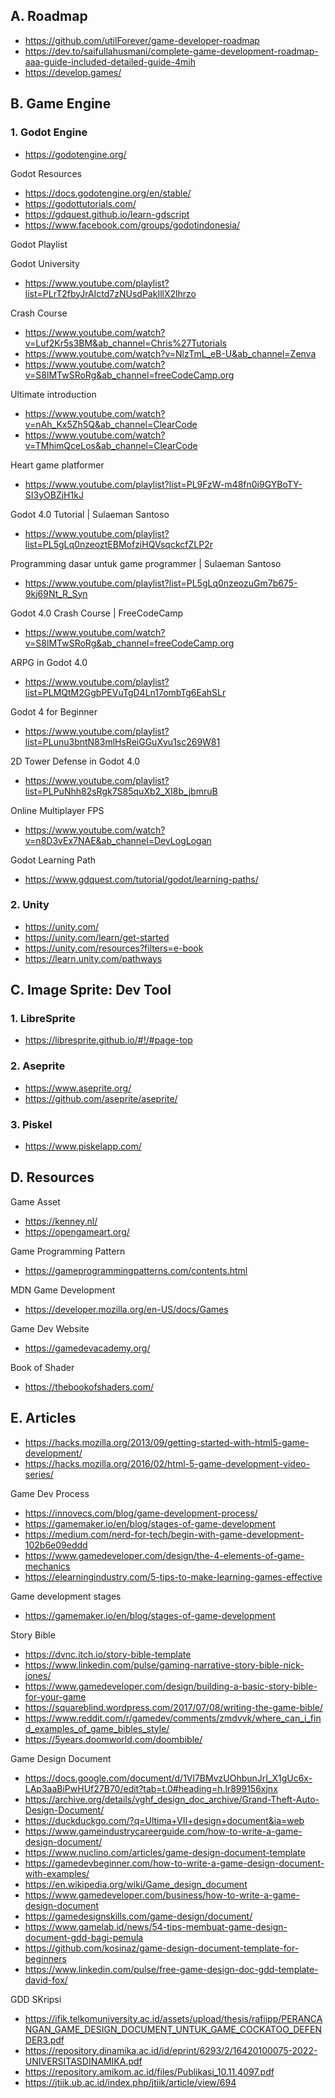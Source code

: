 ## A. Roadmap

- https://github.com/utilForever/game-developer-roadmap
- https://dev.to/saifullahusmani/complete-game-development-roadmap-aaa-guide-included-detailed-guide-4mih
- https://develop.games/

## B. Game Engine

### 1. Godot Engine
- https://godotengine.org/

Godot Resources
- https://docs.godotengine.org/en/stable/
- https://godottutorials.com/
- https://gdquest.github.io/learn-gdscript
- https://www.facebook.com/groups/godotindonesia/

Godot Playlist

Godot University
- https://www.youtube.com/playlist?list=PLrT2fbyJrAIctd7zNUsdPakIllX2lhrzo

Crash Course
- https://www.youtube.com/watch?v=Luf2Kr5s3BM&ab_channel=Chris%27Tutorials
- https://www.youtube.com/watch?v=NlzTmL_eB-U&ab_channel=Zenva
- https://www.youtube.com/watch?v=S8lMTwSRoRg&ab_channel=freeCodeCamp.org

Ultimate introduction 
- https://www.youtube.com/watch?v=nAh_Kx5Zh5Q&ab_channel=ClearCode
- https://www.youtube.com/watch?v=TMhimQceLos&ab_channel=ClearCode

Heart game platformer
- https://www.youtube.com/playlist?list=PL9FzW-m48fn0i9GYBoTY-SI3yOBZjH1kJ

Godot 4.0 Tutorial | Sulaeman Santoso
- https://www.youtube.com/playlist?list=PL5gLq0nzeoztEBMofziHQVsqckcfZLP2r

Programming dasar untuk game programmer | Sulaeman Santoso
- https://www.youtube.com/playlist?list=PL5gLq0nzeozuGm7b675-9kj69Nt_R_Syn

Godot 4.0 Crash Course | FreeCodeCamp
- https://www.youtube.com/watch?v=S8lMTwSRoRg&ab_channel=freeCodeCamp.org

ARPG in Godot 4.0
- https://www.youtube.com/playlist?list=PLMQtM2GgbPEVuTgD4Ln17ombTg6EahSLr

Godot 4 for Beginner
- https://www.youtube.com/playlist?list=PLunu3bntN83mlHsReiGGuXvu1sc269W81

2D Tower Defense in Godot 4.0
- https://www.youtube.com/playlist?list=PLPuNhh82sRgk7S85quXb2_XI8b_jbmruB

Online Multiplayer FPS
- https://www.youtube.com/watch?v=n8D3vEx7NAE&ab_channel=DevLogLogan

Godot Learning Path
- https://www.gdquest.com/tutorial/godot/learning-paths/

### 2. Unity
- https://unity.com/
- https://unity.com/learn/get-started
- https://unity.com/resources?filters=e-book
- https://learn.unity.com/pathways

## C. Image Sprite: Dev Tool

### 1. LibreSprite
- https://libresprite.github.io/#!/#page-top

### 2. Aseprite
- https://www.aseprite.org/
- https://github.com/aseprite/aseprite/

### 3. Piskel
- https://www.piskelapp.com/

## D. Resources

Game Asset
- https://kenney.nl/
- https://opengameart.org/

Game Programming Pattern
- https://gameprogrammingpatterns.com/contents.html

MDN Game Development
- https://developer.mozilla.org/en-US/docs/Games

Game Dev Website
- https://gamedevacademy.org/

Book of Shader
- https://thebookofshaders.com/

## E. Articles

- https://hacks.mozilla.org/2013/09/getting-started-with-html5-game-development/
- https://hacks.mozilla.org/2016/02/html-5-game-development-video-series/

Game Dev Process
- https://innovecs.com/blog/game-development-process/
- https://gamemaker.io/en/blog/stages-of-game-development
- https://medium.com/nerd-for-tech/begin-with-game-development-102b6e09eddd
- https://www.gamedeveloper.com/design/the-4-elements-of-game-mechanics
- https://elearningindustry.com/5-tips-to-make-learning-games-effective

Game development stages
- https://gamemaker.io/en/blog/stages-of-game-development

Story Bible
- https://dvnc.itch.io/story-bible-template
- https://www.linkedin.com/pulse/gaming-narrative-story-bible-nick-jones/
- https://www.gamedeveloper.com/design/building-a-basic-story-bible-for-your-game
- https://squareblind.wordpress.com/2017/07/08/writing-the-game-bible/
- https://www.reddit.com/r/gamedev/comments/zmdvvk/where_can_i_find_examples_of_game_bibles_style/
- https://5years.doomworld.com/doombible/

Game Design Document
- https://docs.google.com/document/d/1Vl7BMvzUOhbunJrI_X1gUc6x-LAp3aaBiPwHUf27B70/edit?tab=t.0#heading=h.lr899156xjnx
- https://archive.org/details/vghf_design_doc_archive/Grand-Theft-Auto-Design-Document/
- https://duckduckgo.com/?q=Ultima+VII+design+document&ia=web
- https://www.gameindustrycareerguide.com/how-to-write-a-game-design-document/
- https://www.nuclino.com/articles/game-design-document-template
- https://gamedevbeginner.com/how-to-write-a-game-design-document-with-examples/
- https://en.wikipedia.org/wiki/Game_design_document
- https://www.gamedeveloper.com/business/how-to-write-a-game-design-document
- https://gamedesignskills.com/game-design/document/
- https://www.gamelab.id/news/54-tips-membuat-game-design-document-gdd-bagi-pemula
- https://github.com/kosinaz/game-design-document-template-for-beginners
- https://www.linkedin.com/pulse/free-game-design-doc-gdd-template-david-fox/

GDD SKripsi
- https://ifik.telkomuniversity.ac.id/assets/upload/thesis/rafiipp/PERANCANGAN_GAME_DESIGN_DOCUMENT_UNTUK_GAME_COCKATOO_DEFENDER3.pdf
- https://repository.dinamika.ac.id/id/eprint/6293/2/16420100075-2022-UNIVERSITASDINAMIKA.pdf
- https://repository.amikom.ac.id/files/Publikasi_10.11.4097.pdf
- https://jtiik.ub.ac.id/index.php/jtiik/article/view/694
